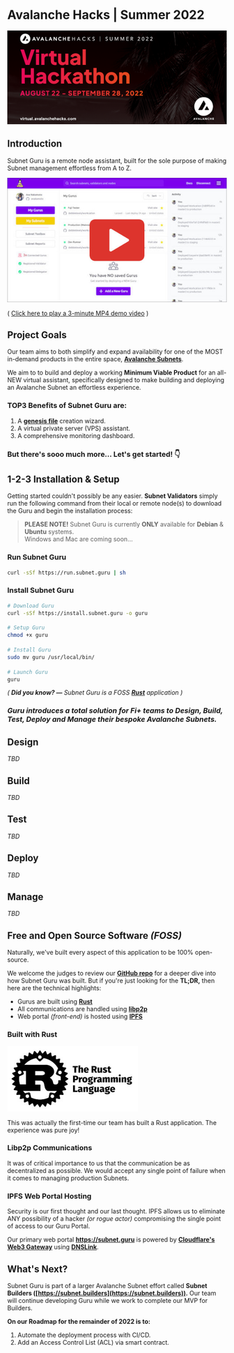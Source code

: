 # Avalanche Hacks | Summer 2022

[![Avalanche Hacks](./assets/avalanche-hacks.png)](https://virtual.avalanchehacks.com)


## Introduction

Subnet Guru is a remote node assistant, built for the sole purpose of making Subnet management effortless from A to Z.

[![App Preview](./assets/app-preview.jpg)](https://subnet.guru/demo.mp4)

( [Click here to play a 3-minute MP4 demo video](https://subnet.guru/demo.mp4) )


## Project Goals

Our team aims to both simplify and expand availability for one of the MOST in-demand products in the entire space, [__Avalanche Subnets__](https://docs.avax.network/subnets).

We aim to to build and deploy a working __Minimum Viable Product__ for an all-NEW virtual assistant, specifically designed to make building and deploying an Avalanche Subnet an effortless experience.

### TOP3 Benefits of Subnet Guru are:

1. A [__genesis file__](https://docs.avax.network/community/tutorials-contest/2022/avax-subnet-customization#creating-a-custom-genesis-file) creation wizard.
2. A virtual private server (VPS) assistant.
3. A comprehensive monitoring dashboard.

### But there's sooo much more... Let's get started! 👇

## 1-2-3 Installation & Setup

Getting started couldn't possibly be any easier. __Subnet Validators__ simply run the following command from their local or remote node(s) to download the Guru and begin the installation process:

> __PLEASE NOTE!__ Subnet Guru is currently __ONLY__ available for __Debian__ & __Ubuntu__ systems.  
Windows and Mac are coming soon...

### Run Subnet Guru

```sh
curl -sSf https://run.subnet.guru | sh
```

### Install Subnet Guru

```sh
# Download Guru
curl -sSf https://install.subnet.guru -o guru

# Setup Guru
chmod +x guru

# Install Guru
sudo mv guru /usr/local/bin/

# Launch Guru
guru
```
_( __Did you know? —__ Subnet Guru is a FOSS [__Rust__](https://www.rust-lang.org/) application )_


### _Guru introduces a total solution for Fi+ teams to Design, Build, Test, Deploy and Manage their bespoke Avalanche Subnets._

## Design

_TBD_

## Build

_TBD_

## Test

_TBD_

## Deploy

_TBD_

## Manage

_TBD_

## Free and Open Source Software _(FOSS)_

Naturally, we've built every aspect of this application to be 100% open-source.

We welcome the judges to review our [__GitHub repo__](https://github.com/avasdao/subnet-guru) for a deeper dive into how Subnet Guru was built. But if you're just looking for the __TL;DR,__ then here are the technical highlights:

- Gurus are built using [__Rust__](https://www.rust-lang.org/)
- All communications are handled using [__libp2p__](https://libp2p.io/)
- Web portal _(front-end)_ is hosted using [__IPFS__](https://ipfs.io/)

### Built with Rust

![Rust Lang](./assets/rust-banner.jpg)

This was actually the first-time our team has built a Rust application. The experience was pure joy!

### Libp2p Communications

It was of critical importance to us that the communication be as decentralized as possible. We would accept any single point of failure when it comes to managing production Subnets.

### IPFS Web Portal Hosting

Security is our first thought and our last thought. IPFS allows us to eliminate ANY possibility of a hacker _(or rogue actor)_ compromising the single point of access to our Guru Portal.

Our primary web portal [__https://subnet.guru__](https://subnet.guru) is powered by [__Cloudflare's Web3 Gateway__](https://www.cloudflare.com/web3/) using [__DNSLink__](https://developers.cloudflare.com/web3/ipfs-gateway/concepts/dnslink/).


## What's Next?

Subnet Guru is part of a larger Avalanche Subnet effort called __Subnet Builders ([https://subnet.builders](https://subnet.builders)).__ Our team will continue developing Guru while we work to complete our MVP for Builders.

__On our Roadmap for the remainder of 2022 is to:__

1. Automate the deployment process with CI/CD.
2. Add an Access Control List (ACL) via smart contract.
